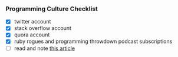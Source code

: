 ### Programming Culture Checklist

- [x] twitter account
- [x] stack overflow account
- [x] quora account
- [x] ruby rogues and programming throwdown podcast subscriptions
- [ ] read and note [this article](https://manifesto.co.uk/kanban-vs-scrum-vs-xp-an-agile-comparison/
)
